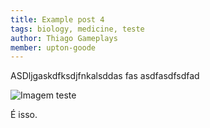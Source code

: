 ```yaml
---
title: Example post 4
tags: biology, medicine, teste
author: Thiago Gameplays
member: upton-goode
---
```


ASDljgaskdfksdjfnkalsddas fas
asdfasdfsdfad

![Imagem teste](../../../images/barra_inferior.jpg)

É isso.
